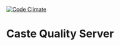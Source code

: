 [![Code Climate](https://codeclimate.com/github/castequality/caste-server.png)](https://codeclimate.com/github/castequality/caste-server)

# Caste Quality Server